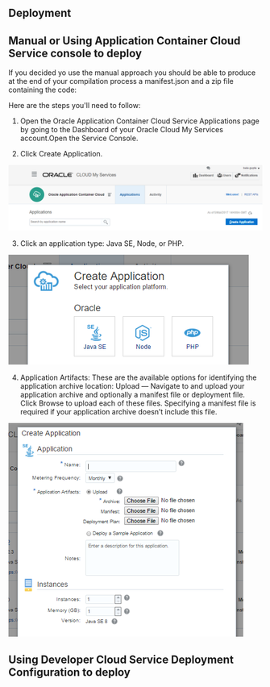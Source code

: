 ## Deployment ##




## Manual or Using Application Container Cloud Service console to deploy ##
If you decided yo use the manual approach you should be able to produce at the end of your compilation process a manifest.json and a zip file containing the code:

Here are the steps you'll need to follow:

1) Open the Oracle Application Container Cloud Service Applications page by going to the Dashboard of your Oracle Cloud My Services account.Open the Service Console.

2) Click Create Application.

![alt text](createappaccs01.PNG)

3) Click an application type: Java SE, Node, or PHP.

![alt text](createappaccs02.PNG)

4) Application Artifacts: These are the available options for identifying the application archive location:
Upload — Navigate to and upload your application archive and optionally a manifest file or deployment file. Click Browse to upload each of these files. Specifying a manifest file is required if your application archive doesn’t include this file.

![alt text](createappaccs03.PNG)





## Using Developer Cloud Service Deployment Configuration to deploy ##

